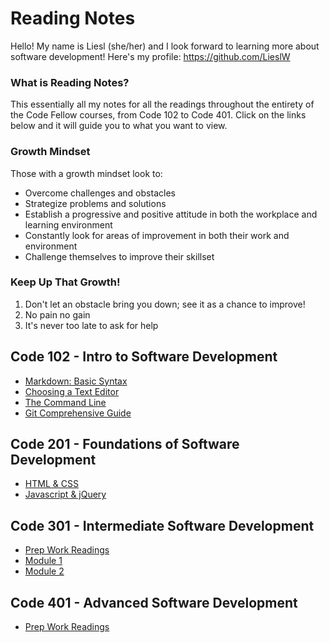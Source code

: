 # Reading Notes  
Hello! My name is Liesl (she/her) and I look forward to learning more about software development! Here's my profile: https://github.com/LieslW  
### What is Reading Notes?  
This essentially all my notes for all the readings throughout the entirety of the Code Fellow courses, from Code 102 to Code 401. Click on the links below and it will guide you to what you want to view.  
### Growth Mindset 
  Those with a growth mindset look to:  
  - Overcome challenges and obstacles  
  - Strategize problems and solutions  
  - Establish a progressive and positive attitude in both the workplace and learning environment  
  - Constantly look for areas of improvement in both their work and environment  
  - Challenge themselves to improve their skillset  
 ### Keep Up That Growth!  
 1. Don't let an obstacle bring you down; see it as a chance to improve!  
 2. No pain no gain  
 3. It's never too late to ask for help   
  
## Code 102 - Intro to Software Development  
- [Markdown: Basic Syntax](101Markdown.md)
- [Choosing a Text Editor](102Texteditor.md)
- [The Command Line](CommandLine.md)
- [Git Comprehensive Guide](GitGuide.md)  
  
## Code 201 - Foundations of Software Development  
- [HTML & CSS](HTML|CSS.md)
- [Javascript & jQuery](JS|jQ.md)
  
## Code 301 - Intermediate Software Development   
- [Prep Work Readings](301Prep.md)
- [Module 1](301mod1.md)
- [Module 2](301mod2.md)
  
## Code 401 - Advanced Software Development  
- [Prep Work Readings]()

